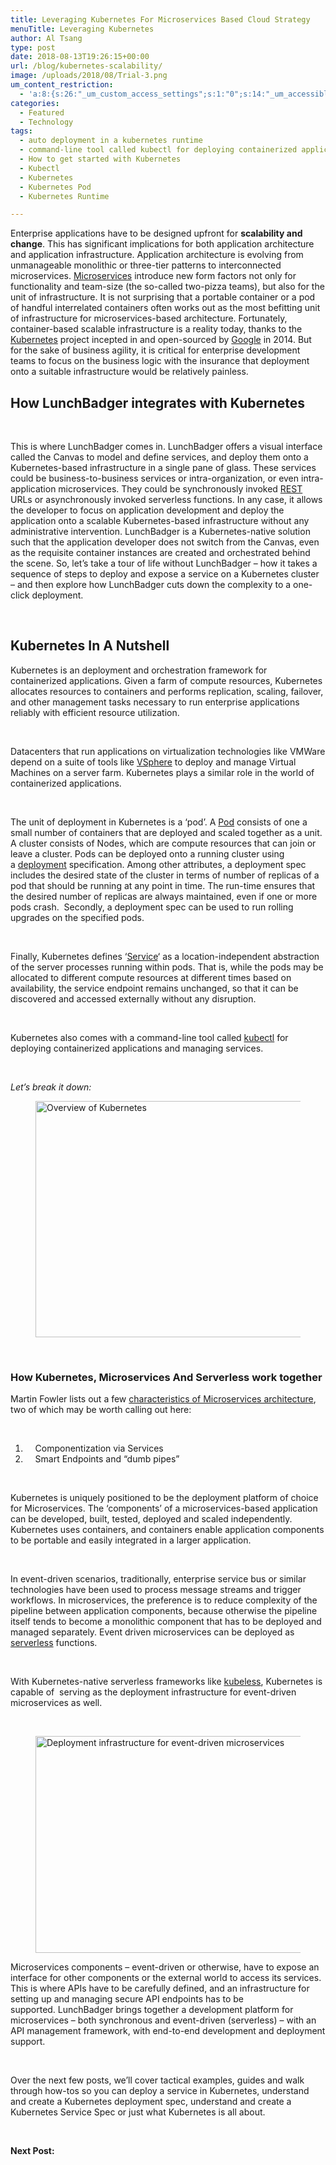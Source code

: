 ```yaml
---
title: Leveraging Kubernetes For Microservices Based Cloud Strategy
menuTitle: Leveraging Kubernetes
author: Al Tsang
type: post
date: 2018-08-13T19:26:15+00:00
url: /blog/kubernetes-scalability/
image: /uploads/2018/08/Trial-3.png
um_content_restriction:
  - 'a:8:{s:26:"_um_custom_access_settings";s:1:"0";s:14:"_um_accessible";s:1:"0";s:19:"_um_noaccess_action";s:1:"0";s:30:"_um_restrict_by_custom_message";s:1:"0";s:27:"_um_restrict_custom_message";s:0:"";s:19:"_um_access_redirect";s:1:"0";s:23:"_um_access_redirect_url";s:0:"";s:28:"_um_access_hide_from_queries";s:1:"0";}'
categories:
  - Featured
  - Technology
tags:
  - auto deployment in a kubernetes runtime
  - command-line tool called kubectl for deploying containerized applications and managing services
  - How to get started with Kubernetes
  - Kubectl
  - Kubernetes
  - Kubernetes Pod
  - Kubernetes Runtime

---
```

<span style="font-weight: 400;">Enterprise applications have to be designed upfront for <strong>scalability and change</strong>. This has significant implications for both application architecture and application infrastructure. Application architecture is evolving from unmanageable monolithic or three-tier patterns to interconnected microservices.</span> [<span style="font-weight: 400;">Microservices</span>][1] <span style="font-weight: 400;">introduce new form factors not only for functionality and team-size (the so-called two-pizza teams), but also for the unit of infrastructure. It is not surprising that a portable container or a pod of handful interrelated containers often works out as the most befitting unit of infrastructure for microservices-based architecture. </span><span style="font-weight: 400;">Fortunately, container-based scalable infrastructure is a reality today, thanks to the</span> [<span style="font-weight: 400;">Kubernetes</span>][2] <span style="font-weight: 400;">project incepted in and open-sourced by</span> [<span style="font-weight: 400;">Google</span>][3] <span style="font-weight: 400;">in 2014. But for the sake of business agility, it is critical for enterprise development teams to focus on the business logic with the insurance that deployment onto a suitable infrastructure would be relatively painless.</span>

## How LunchBadger integrates with Kubernetes

&nbsp;

<span style="font-weight: 400;">This is where LunchBadger comes in. LunchBadger offers a visual interface called the Canvas to model and define services, and deploy them onto a Kubernetes-based infrastructure in a single pane of glass. These services could be business-to-business services or intra-organization, or even intra-application microservices. They could be synchronously invoked</span> [<span style="font-weight: 400;">REST</span>][4] <span style="font-weight: 400;">URLs or asynchronously invoked serverless functions. In any case, it allows the developer to focus on application development and deploy the application onto a scalable Kubernetes-based infrastructure without any administrative intervention. LunchBadger is a Kubernetes-native solution such that the application developer does not switch from the Canvas, even as the requisite container instances are created and orchestrated behind the scene. So, let&#8217;s take a tour of life without LunchBadger &#8211; how it takes a sequence of steps to deploy and expose a service on a Kubernetes cluster &#8211; and then explore how LunchBadger cuts down the complexity to a one-click deployment.</span>

&nbsp;

## **Kubernetes In A Nutshell**

<span style="font-weight: 400;">Kubernetes is an deployment and orchestration framework for containerized applications. Given a farm of compute resources, Kubernetes allocates resources to containers and performs replication, scaling, failover, and other management tasks necessary to run enterprise applications reliably with efficient resource utilization.</span>

&nbsp;

<span style="font-weight: 400;">Datacenters that run applications on virtualization technologies like VMWare depend on a suite of tools like</span> [<span style="font-weight: 400;">VSphere</span>][5] <span style="font-weight: 400;">to deploy and manage Virtual Machines on a server farm. Kubernetes plays a similar role in the world of containerized applications.</span>

&nbsp;

<span style="font-weight: 400;">The unit of deployment in Kubernetes is a &#8216;pod&#8217;. A</span> [<span style="font-weight: 400;">Pod</span>][6] <span style="font-weight: 400;">consists of one a small number of containers that are deployed and scaled together as a unit. A cluster consists of Nodes, which are compute resources that can join or leave a cluster. Pods can be deployed onto a running cluster using a </span>[<span style="font-weight: 400;">deployment</span>][7] <span style="font-weight: 400;">specification. Among other attributes, a deployment spec includes the desired state of the cluster in terms of number of replicas of a pod that should be running at any point in time. The run-time ensures that the desired number of replicas are always maintained, even if one or more pods crash.  Secondly, a deployment spec can be used to run rolling upgrades on the specified pods. </span>

&nbsp;

<span style="font-weight: 400;">Finally, Kubernetes defines &#8216;</span>[<span style="font-weight: 400;">Service</span>][8]<span style="font-weight: 400;">&#8216; as a location-independent abstraction of the server processes running within pods. That is, while the pods may be allocated to different compute resources at different times based on availability, the service endpoint remains unchanged, so that it can be discovered and accessed externally without any disruption.</span>

&nbsp;

<span style="font-weight: 400;">Kubernetes also comes with a command-line tool called</span> [<span style="font-weight: 400;">kubectl</span>][9] <span style="font-weight: 400;">for deploying containerized applications and managing services.</span>

&nbsp;

_Let&#8217;s break it down:_<figure class="post-image">

<img class="aligncenter wp-image-4847" src="/wp-content/uploads/2018/08/Container.png" alt="Overview of Kubernetes" width="755" height="378" srcset="/wp-content/uploads/2018/08/Container.png 1024w, /wp-content/uploads/2018/08/Container-300x150.png 300w, /wp-content/uploads/2018/08/Container-768x384.png 768w, /wp-content/uploads/2018/08/Container-225x113.png 225w, /wp-content/uploads/2018/08/Container-512x256.png 512w" sizes="(max-width: 755px) 100vw, 755px" /></figure> 

&nbsp;

### **How Kubernetes, Microservices And Serverless work together**

<span style="font-weight: 400;">Martin Fowler lists out a few</span> [<span style="font-weight: 400;">characteristics of Microservices architecture</span>][1]<span style="font-weight: 400;">, two of which may be worth calling out here:</span>

&nbsp;

  1.  <span style="font-weight: 400;">    Componentization via Services</span>
  2. <span style="font-weight: 400;">    Smart Endpoints and &#8220;dumb pipes&#8221;</span>

&nbsp;

<span style="font-weight: 400;">Kubernetes is uniquely positioned to be the deployment platform of choice for Microservices. The &#8216;components&#8217; of a microservices-based application can be developed, built, tested, deployed and scaled independently. Kubernetes uses containers, and containers enable application components to be portable and easily integrated in a larger application.</span>

&nbsp;

<span style="font-weight: 400;">In event-driven scenarios, traditionally, enterprise service bus or similar technologies have been used to process message streams and trigger workflows. In microservices, the preference is to reduce complexity of the pipeline between application components, because otherwise the pipeline itself tends to become a monolithic component that has to be deployed and managed separately. Event driven microservices can be deployed as</span> [<span style="font-weight: 400;">serverless</span>][10] <span style="font-weight: 400;">functions. </span>

&nbsp;

<span style="font-weight: 400;">With Kubernetes-native serverless frameworks like</span> [<span style="font-weight: 400;">kubeless</span>][11]<span style="font-weight: 400;">, Kubernetes is capable of  serving as the deployment infrastructure for event-driven microservices as well.</span>

&nbsp;<figure class="post-image">

<img class="aligncenter wp-image-4848" src="/wp-content/uploads/2018/08/Container-1.png" alt="Deployment infrastructure for event-driven microservices" width="693" height="347" srcset="/wp-content/uploads/2018/08/Container-1.png 1024w, /wp-content/uploads/2018/08/Container-1-300x150.png 300w, /wp-content/uploads/2018/08/Container-1-768x384.png 768w, /wp-content/uploads/2018/08/Container-1-225x113.png 225w, /wp-content/uploads/2018/08/Container-1-512x256.png 512w" sizes="(max-width: 693px) 100vw, 693px" /></figure> 

<span style="font-weight: 400;">Microservices components &#8211; event-driven or otherwise, have to expose an interface for other components or the external world to access its services. This is where APIs have to be carefully defined, and an infrastructure for setting up and managing secure API endpoints has to be supported. </span><span style="font-weight: 400;">LunchBadger brings together a development platform for microservices &#8211; both synchronous and event-driven (serverless) &#8211; with an API management framework, with end-to-end development and deployment support.  </span>

&nbsp;

Over the next few posts, we&#8217;ll cover tactical examples, guides and walk through how-tos so you can deploy a service in Kubernetes, understand and create a Kubernetes deployment spec, understand and create a Kubernetes Service Spec or just what Kubernetes is all about.

&nbsp;

**Next Post:**

 [1]: https://www.martinfowler.com/articles/microservices.html
 [2]: https://kubernetes.io/
 [3]: https://www.google.com/about/
 [4]: https://www.ics.uci.edu/~fielding/pubs/dissertation/top.htm
 [5]: https://www.vmware.com/in/products/vsphere.html
 [6]: https://kubernetes.io/docs/concepts/workloads/pods/pod/
 [7]: https://kubernetes.io/docs/concepts/workloads/controllers/deployment/
 [8]: https://kubernetes.io/docs/concepts/services-networking/service/
 [9]: https://kubernetes.io/docs/reference/kubectl/overview/
 [10]: https://serverless.com/
 [11]: https://github.com/kubeless/kubeless
